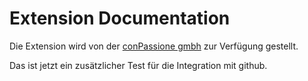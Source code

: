 # Extension Documentation

Die Extension wird von der [conPassione gmbh](https://www.conpassione.ch) zur Verfügung gestellt.

Das ist jetzt ein zusätzlicher Test für die Integration mit github.
